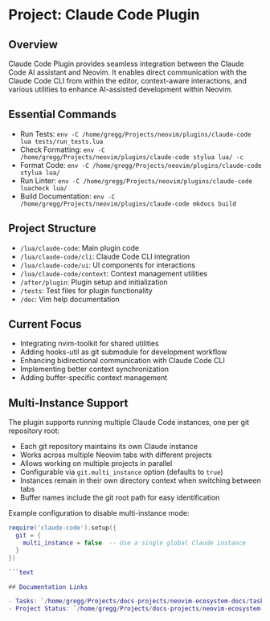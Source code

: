 
# Project: Claude Code Plugin

## Overview

Claude Code Plugin provides seamless integration between the Claude Code AI assistant and Neovim. It enables direct communication with the Claude Code CLI from within the editor, context-aware interactions, and various utilities to enhance AI-assisted development within Neovim.

## Essential Commands

- Run Tests: `env -C /home/gregg/Projects/neovim/plugins/claude-code lua tests/run_tests.lua`
- Check Formatting: `env -C /home/gregg/Projects/neovim/plugins/claude-code stylua lua/ -c`
- Format Code: `env -C /home/gregg/Projects/neovim/plugins/claude-code stylua lua/`
- Run Linter: `env -C /home/gregg/Projects/neovim/plugins/claude-code luacheck lua/`
- Build Documentation: `env -C /home/gregg/Projects/neovim/plugins/claude-code mkdocs build`

## Project Structure

- `/lua/claude-code`: Main plugin code
- `/lua/claude-code/cli`: Claude Code CLI integration
- `/lua/claude-code/ui`: UI components for interactions
- `/lua/claude-code/context`: Context management utilities
- `/after/plugin`: Plugin setup and initialization
- `/tests`: Test files for plugin functionality
- `/doc`: Vim help documentation

## Current Focus

- Integrating nvim-toolkit for shared utilities
- Adding hooks-util as git submodule for development workflow
- Enhancing bidirectional communication with Claude Code CLI
- Implementing better context synchronization
- Adding buffer-specific context management

## Multi-Instance Support

The plugin supports running multiple Claude Code instances, one per git repository root:

- Each git repository maintains its own Claude instance
- Works across multiple Neovim tabs with different projects
- Allows working on multiple projects in parallel
- Configurable via `git.multi_instance` option (defaults to `true`)
- Instances remain in their own directory context when switching between tabs
- Buffer names include the git root path for easy identification

Example configuration to disable multi-instance mode:

```lua
require('claude-code').setup({
  git = {
    multi_instance = false  -- Use a single global Claude instance
  }
})

```text

## Documentation Links

- Tasks: `/home/gregg/Projects/docs-projects/neovim-ecosystem-docs/tasks/claude-code-tasks.md`
- Project Status: `/home/gregg/Projects/docs-projects/neovim-ecosystem-docs/project-status.md`

